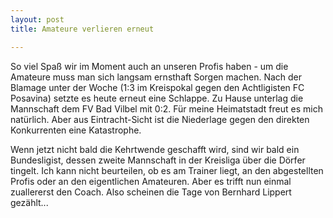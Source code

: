 ```yaml
---
layout: post
title: Amateure verlieren erneut

---
```


So viel Spaß wir im Moment auch an unseren Profis haben - um die Amateure muss man sich langsam ernsthaft Sorgen machen. Nach der Blamage unter der Woche (1:3 im Kreispokal gegen den Achtligisten FC Posavina) setzte es heute erneut eine Schlappe. Zu Hause unterlag die Mannschaft dem FV Bad Vilbel mit 0:2. Für meine Heimatstadt freut es mich natürlich. Aber aus Eintracht-Sicht ist die Niederlage gegen den direkten Konkurrenten eine Katastrophe.

Wenn jetzt nicht bald die Kehrtwende geschafft wird, sind wir bald ein Bundesligist, dessen zweite Mannschaft in der Kreisliga über die Dörfer tingelt. Ich kann nicht beurteilen, ob es am Trainer liegt, an den abgestellten Profis oder an den eigentlichen Amateuren. Aber es trifft nun einmal zuallererst den Coach. Also scheinen die Tage von Bernhard Lippert gezählt...
